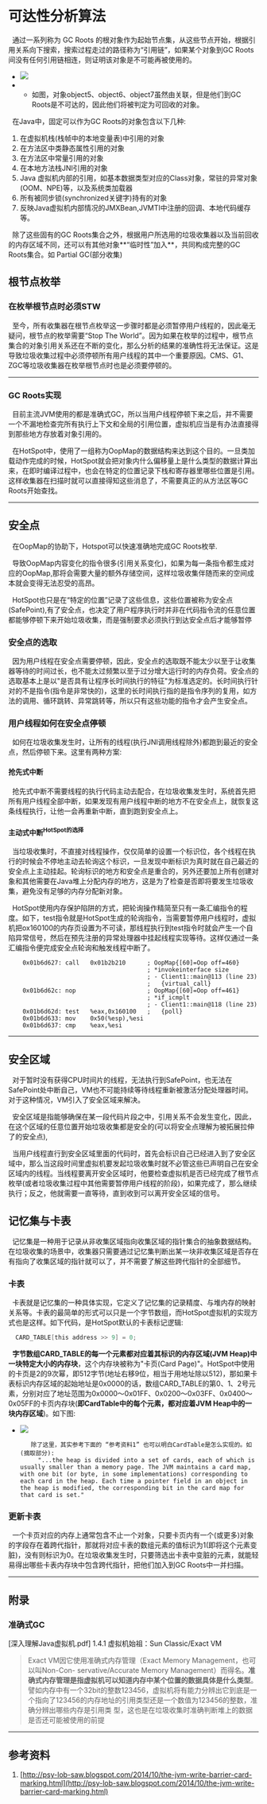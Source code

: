 # 可达性分析算法
&nbsp;&nbsp;通过一系列称为 GC Roots 的根对象作为起始节点集，从这些节点开始，根据引用关系向下搜索，搜索过程走过的路径称为“引用链”，如果某个对象到GC Roots间没有任何引用链相连，则证明该对象是不可能再被使用的。
 - <img src="./pics/2022-01-12_21-30.png"/>
 -  + 如图，对象object5、object6、object7虽然由关联，但是他们到GC Roots是不可达的，因此他们将被判定为可回收的对象。

&nbsp;&nbsp;在Java中，固定可以作为GC Roots的对象包含以下几种:
1. 在虚拟机栈(栈帧中的本地变量表)中引用的对象
2. 在方法区中类静态属性引用的对象
3. 在方法区中常量引用的对象
4. 在本地方法栈JNI引用的对象
5. Java 虚拟机内部的引用，如基本数据类型对应的Class对象，常驻的异常对象(OOM、NPE)等，以及系统类加载器
6. 所有被同步锁(synchronized关键字)持有的对象
7. 反映Java虚拟机内部情况的JMXBean,JVMTI中注册的回调、本地代码缓存等。

&nbsp;&nbsp;除了这些固有的GC Roots集合之外，根据用户所选用的垃圾收集器以及当前回收的内存区域不同，还可以有其他对象**“临时性”加入**，共同构成完整的GC Roots集合。如 Partial GC(部分收集)

## 根节点枚举
### 在枚举根节点时必须STW
&nbsp;&nbsp;至今，所有收集器在根节点枚举这一步骤时都是必须暂停用户线程的，因此毫无疑问，根节点的枚举需要“Stop The World”。因为如果在枚举的过程中，根节点集合的对象引用关系还在不断的变化，那么分析的结果的准确性将无法保证。这是导致垃圾收集过程中必须停顿所有用户线程的其中一个重要原因。CMS、G1、ZGC等垃圾收集器在枚举根节点时也是必须要停顿的。

---
### GC Roots实现
&nbsp;&nbsp;目前主流JVM使用的都是准确式GC，所以当用户线程停顿下来之后，并不需要一个不漏地检查完所有执行上下文和全局的引用位置，虚拟机应当是有办法直接得到那些地方存放着对象引用的。

&nbsp;&nbsp;在HotSpot中，使用了一组称为OopMap的数据结构来达到这个目的。一旦类加载动作完成的时候，HotSpot就会把对象内什么偏移量上是什么类型的数据计算出来，在即时编译过程中，也会在特定的位置记录下栈和寄存器里哪些位置是引用。这样收集器在扫描时就可以直接得知这些消息了，不需要真正的从方法区等GC Roots开始查找。

---
## 安全点
&nbsp;&nbsp;在OopMap的协助下，Hotspot可以快速准确地完成GC Roots枚举.

&nbsp;&nbsp;导致OopMap内容变化的指令很多(引用关系变化)，如果为每一条指令都生成对应的OopMap,那将会需要大量的额外存储空间，这样垃圾收集伴随而来的空间成本就会变得无法忍受的高昂。

&nbsp;&nbsp;HotSpot也只是在“特定的位置”记录了这些信息，这些位置被称为安全点(SafePoint),有了安全点，也决定了用户程序执行时并非在代码指令流的任意位置都能够停顿下来开始垃圾收集，而是强制要求必须执行到达安全点后才能够暂停

### 安全点的选取
&nbsp;&nbsp;因为用户线程在安全点需要停顿，因此，安全点的选取既不能太少以至于让收集器等待的时间过长，也不能太过频繁以至于过分增大运行时的内存负荷。安全点的选取基本上是以"是否具有让程序长时间执行的特征"为标准选定的。长时间执行针对的不是指令(指令是非常快的)，这里的长时间执行指的是指令序列的复用，如方法的调用、循环跳转、异常跳转等，所以只有这些功能的指令才会产生安全点。

### 用户线程如何在安全点停顿
&nbsp;&nbsp;如何在垃圾收集发生时，让所有的线程(执行JNI调用线程除外)都跑到最近的安全点，然后停顿下来。这里有两种方案:
#### 抢先式中断
&nbsp;&nbsp;抢先式中断不需要线程的执行代码主动去配合，在垃圾收集发生时，系统首先把所有用户线程全部中断，如果发现有用户线程中断的地方不在安全点上，就恢复这条线程执行，让他一会再重新中断，直到跑到安全点上。
#### 主动式中断<sup>HotSpot的选择</sup>
&nbsp;&nbsp;当垃圾收集时，不直接对线程操作，仅仅简单的设置一个标识位，各个线程在执行的时候会不停地主动去轮询这个标识，一旦发现中断标识为真时就在自己最近的安全点上主动挂起。轮询标识的地方和安全点是重合的，另外还要加上所有创建对象和其他需要在Java堆上分配内存的地方，这是为了检查是否即将要发生垃圾收集，避免没有足够的内存分配新对象。

&nbsp;&nbsp;HotSpot使用内存保护陷阱的方式，把轮询操作精简至只有一条汇编指令的程度。如下，test指令就是HotSpot生成的轮询指令，当需要暂停用户线程时，虚拟机把ox160100的内存页设置为不可读，那线程执行到test指令时就会产生一个自陷异常信号，然后在预先注册的异常处理器中挂起线程实现等待。这样仅通过一条汇编指令便完成安全点轮询和触发线程中断了。
 ```log
     0x01b6d627: call   0x01b2b210      ; OopMap{[60]=Oop off=460}
                                        ; *invokeinterface size
                                        ; - Client1::main@113 (line 23)
                                        ;   {virtual_call}
     0x01b6d62c: nop                    ; OopMap{[60]=Oop off=461}
                                        ; *if_icmplt
                                        ; - Client1::main@118 (line 23)
     0x01b6d62d: test   %eax,0x160100   ;   {poll}
     0x01b6d633: mov    0x50(%esp),%esi
     0x01b6d637: cmp    %eax,%esi
 ```

---
## 安全区域
&nbsp;&nbsp;对于暂时没有获得CPU时间片的线程，无法执行到SafePoint，也无法在SafePoint处中断自己，VM也不可能持续等待线程重新被激活分配处理器时间。对于这种情况，VM引入了安全区域来解决。

&nbsp;&nbsp;安全区域是指能够确保在某一段代码片段之中，引用关系不会发生变化，因此，在这个区域的任意位置开始垃圾收集都是安全的(可以将安全点理解为被拓展拉伸了的安全点),

&nbsp;&nbsp;当用户线程直行到安全区域里面的代码时，首先会标识自己已经进入到了安全区域中，那么当这段时间里虚拟机要发起垃圾收集时就不必管这些已声明自己在安全区域内的线程。当线程要离开安全区域时，他要检查虚拟机是否已经完成了根节点枚举(或者垃圾收集过程中其他需要暂停用户线程的阶段)，如果完成了，那么继续执行；反之，他就需要一直等待，直到收到可以离开安全区域的信号。

## 记忆集与卡表
&nbsp;&nbsp;记忆集是一种用于记录从非收集区域指向收集区域的指针集合的抽象数据结构。在垃圾收集的场景中，收集器只需要通过记忆集判断出某一块非收集区域是否存在有指向了收集区域的指针就可以了，并不需要了解这些跨代指针的全部细节。

### 卡表
&nbsp;&nbsp;卡表就是记忆集的一种具体实现，它定义了记忆集的记录精度、与堆内存的映射关系等。卡表的最简单的形式可以只是一个字节数组，而HotSpot虚拟机的实现方式也是这样。如下代码，是HotSpot默认的卡表标记逻辑:
```c
  CARD_TABLE[this address >> 9] = 0;
```
&nbsp;&nbsp;**字节数组CARD_TABLE的每一个元素都对应着其标识的内存区域(JVM Heap)中一块特定大小的内存块**，这个内存块被称为"卡页(Card Page)"。HotSpot中使用的卡页是2的9次幂，即512字节(地址右移9位，相当于用地址除以512)，那如果卡表标识内存区域的起始地址是0x0000的话，数组CARD_TABLE的第0、1、2号元素，分别对应了地址范围为0x0000～0x01FF、0x0200～0x03FF、0x0400～0x05FF的卡页内存块(**即CardTable中的每个元素，都对应着JVM Heap中的一块内存区域**)。如下图:
- <img src="./pics/2022-01-14_08-05.png"/>
  
  ```
     除了这里，其实参考下面的 “参考资料1” 也可以明白CardTable是怎么实现的。如(摘取部分):
       "...the heap is divided into a set of cards, each of which is usually smaller than a memory page. The JVM maintains a card map, with one bit (or byte, in some implementations) corresponding to each card in the heap. Each time a pointer field in an object in the heap is modified, the corresponding bit in the card map for that card is set."
  ```
### 更新卡表
&nbsp;&nbsp;一个卡页对应的内存上通常包含不止一个对象，只要卡页内有一个(或更多)对象的字段存在着跨代指针，那就将对应卡表的数组元素的值标识为1(即将这个元素变脏)，没有则标识为0。在垃圾收集发生时，只要筛选出卡表中变脏的元素，就能轻易得出哪些卡表内存块中包含跨代指针，把他们加入到GC Roots中一并扫描。



---
## 附录
### 准确式GC
[深入理解Java虚拟机.pdf] 1.4.1 虚拟机始祖：Sun Classic/Exact VM
> Exact VM因它使用准确式内存管理（Exact Memory Management，也可以叫Non-Con-
servative/Accurate Memory Management）而得名。**准确式内存管理是指虚拟机可以知道内存中某个位置的数据具体是什么类型**。譬如内存中有一个32bit的整数123456，虚拟机将有能力分辨出它到底是一
个指向了123456的内存地址的引用类型还是一个数值为123456的整数，准确分辨出哪些内存是引用类
型，这也是在垃圾收集时准确判断堆上的数据是否还可能被使用的前提

---
## 参考资料
1. [http://psy-lob-saw.blogspot.com/2014/10/the-jvm-write-barrier-card-marking.html](http://psy-lob-saw.blogspot.com/2014/10/the-jvm-write-barrier-card-marking.html)